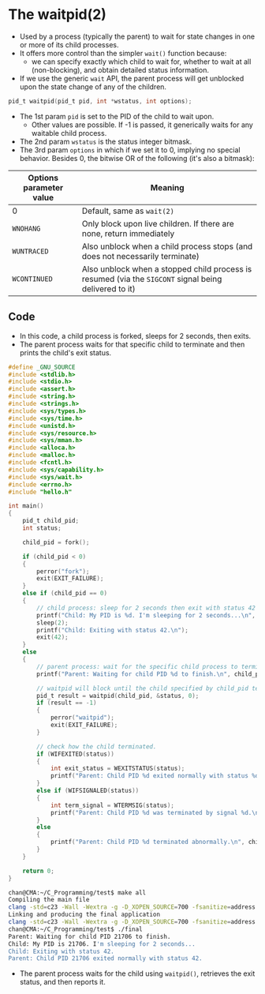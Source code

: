 # The waitpid(2)

- Used by a process (typically the parent) to wait for state changes in one or more of its child processes. 
- It offers more control than the simpler `wait()` function because:
  - we can specify exactly which child to wait for, whether to wait at all (non-blocking), and obtain detailed status information.
- If we use the generic `wait` API, the parent process will get unblocked upon the state change of any of the children.

```c
pid_t waitpid(pid_t pid, int *wstatus, int options);
```

- The 1st param `pid` is set to the PID of the child to wait upon. 
  - Other values are possible. If -1 is passed, it generically waits for any waitable child process.
- The 2nd param `wstatus` is the status integer bitmask.
- The 3rd param `options`  in which if we set it to 0, implying no special behavior. Besides 0, the bitwise OR of the following (it's also a bitmask):

| Options parameter value | Meaning                                                      |
| ----------------------- | ------------------------------------------------------------ |
| 0                       | Default, same as `wait(2)`                                   |
| `WNOHANG`               | Only block upon live children. If there are none, return immediately |
| `WUNTRACED`             | Also unblock when a child process stops (and does not necessarily terminate) |
| `WCONTINUED`            | Also unblock when a stopped child process is resumed (via the `SIGCONT` signal being delivered to it) |



## Code

- In this code, a child process is forked, sleeps for 2 seconds, then exits.
- The parent process waits for that specific child to terminate and then prints the child's exit status.

```c
#define _GNU_SOURCE
#include <stdlib.h>
#include <stdio.h>
#include <assert.h>
#include <string.h>
#include <strings.h>
#include <sys/types.h>
#include <sys/time.h>
#include <unistd.h>
#include <sys/resource.h>
#include <sys/mman.h>
#include <alloca.h>
#include <malloc.h>
#include <fcntl.h>
#include <sys/capability.h>
#include <sys/wait.h>
#include <errno.h>
#include "hello.h"

int main()
{
    pid_t child_pid;
    int status;

    child_pid = fork();

    if (child_pid < 0)
    {
        perror("fork");
        exit(EXIT_FAILURE);
    }
    else if (child_pid == 0)
    {
        // child process: sleep for 2 seconds then exit with status 42
        printf("Child: My PID is %d. I'm sleeping for 2 seconds...\n", getpid());
        sleep(2);
        printf("Child: Exiting with status 42.\n");
        exit(42);
    }
    else
    {
        // parent process: wait for the specific child process to terminate
        printf("Parent: Waiting for child PID %d to finish.\n", child_pid);

        // waitpid will block until the child specified by child_pid terminates.
        pid_t result = waitpid(child_pid, &status, 0);
        if (result == -1)
        {
            perror("waitpid");
            exit(EXIT_FAILURE);
        }

        // check how the child terminated.
        if (WIFEXITED(status))
        {
            int exit_status = WEXITSTATUS(status);
            printf("Parent: Child PID %d exited normally with status %d.\n", child_pid, exit_status);
        }
        else if (WIFSIGNALED(status))
        {
            int term_signal = WTERMSIG(status);
            printf("Parent: Child PID %d was terminated by signal %d.\n", child_pid, term_signal);
        }
        else
        {
            printf("Parent: Child PID %d terminated abnormally.\n", child_pid);
        }
    }

    return 0;
}
```

```sh
chan@CMA:~/C_Programming/test$ make all
Compiling the main file
clang -std=c23 -Wall -Wextra -g -D_XOPEN_SOURCE=700 -fsanitize=address -c main.c -o ./obj/main.o
Linking and producing the final application
clang -std=c23 -Wall -Wextra -g -D_XOPEN_SOURCE=700 -fsanitize=address ./obj/main.o -L./libs -lhello -o final -lssl -lcrypto -lpthread -lm -lcap -fsanitize=address
chan@CMA:~/C_Programming/test$ ./final
Parent: Waiting for child PID 21706 to finish.
Child: My PID is 21706. I'm sleeping for 2 seconds...
Child: Exiting with status 42.
Parent: Child PID 21706 exited normally with status 42.
```

- The parent process waits for the child using `waitpid()`, retrieves the exit status, and then reports it.
